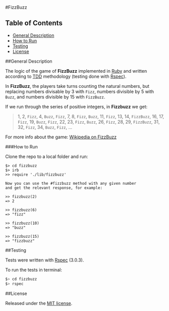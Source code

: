 #FizzBuzz

## Table of Contents

* [General Description](#general-description)
* [How to Run](#how-to-run)
* [Testing](#testing)
* [License](#license)


##General Description

The logic of the game of __FizzBuzz__ implemented in [Ruby](https://www.ruby-lang.org/en/) 
and written according to [TDD](http://en.wikipedia.org/wiki/Test-driven_development) 
methodology (testing done with [Rspec](http://rspec.info/)).

In __FizzBuzz__, the players take turns counting the natural numbers, but replacing 
numbers divisable by 3 with `Fizz`, numbers divisible by 5 with `Buzz`, 
and numbers divisible by 15 with `FizzBuzz`.

If we run through the series of positive integers, in __Fizzbuzz__ we get:

> 1, 2, `Fizz`, 4, `Buzz`, `Fizz`, 7, 8, `Fizz`, `Buzz`, 11, `Fizz`, 13, 14, 
> `FizzBuzz`, 16, 17, `Fizz`, 19, `Buzz`, `Fizz`, 22, 23, `Fizz`, `Buzz`, 26, `Fizz`, 
> 28, 29, `FizzBuzz`, 31, 32, `Fizz`, 34, `Buzz`, `Fizz`, ...

For more info about the game: [Wikipedia on FizzBuzz](http://en.wikipedia.org/wiki/Fizz_buzz)


###How to Run

Clone the repo to a local folder and run:

```
$> cd fizzbuzz
$> irb
>> require './lib/fizzbuzz'

Now you can use the #fizzbuzz method with any given number
and get the relevant response, for example:

>> fizzbuzz(2)
=> 2

>> fizzbuzz(6)
=> "fizz"

>> fizzbuzz(10)
=> "buzz"

>> fizzbuzz(15)
=> "fizzbuzz"

```


##Testing

Tests were written with [Rspec](http://rspec.info/) (3.0.3).

To run the tests in terminal: 

```bash
$> cd fizzbuzz
$> rspec
```


##License

<p>Released under the <a href="http://www.opensource.org/licenses/MIT">MIT license</a>.</p>



